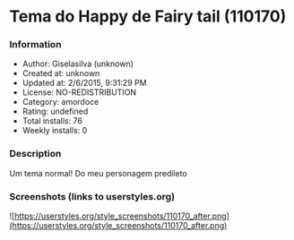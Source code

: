 # Tema do Happy de Fairy tail (110170)

### Information
- Author: Giselasilva (unknown)
- Created at: unknown
- Updated at: 2/6/2015, 9:31:29 PM
- License: NO-REDISTRIBUTION
- Category: amordoce
- Rating: undefined
- Total installs: 76
- Weekly installs: 0


### Description
Um tema normal! Do meu personagem predileto


### Screenshots (links to userstyles.org)
![https://userstyles.org/style_screenshots/110170_after.png](https://userstyles.org/style_screenshots/110170_after.png)


